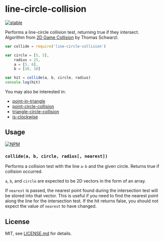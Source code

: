 # line-circle-collision

[![stable](http://badges.github.io/stability-badges/dist/stable.svg)](http://github.com/badges/stability-badges)

Performs a line-circle collision test, returning true if they intersect. Algorithm from [2D Game Collision](http://www.amazon.co.uk/2D-Game-Collision-Detection-introduction/dp/1479298123) by Thomas Schwarzl.

```js
var collide = require('line-circle-collision')

var circle = [5, 5],
	radius = 25,
	a = [5, 6],
	b = [10, 10]

var hit = collide(a, b, circle, radius)
console.log(hit)
```

You may also be interested in:

- [point-in-triangle](https://www.npmjs.org/package/point-in-triangle)
- [point-circle-collision](https://www.npmjs.org/package/point-circle-collision)
- [triangle-circle-collision](https://www.npmjs.org/package/triangle-circle-collision)
- [is-clockwise](https://www.npmjs.org/package/is-clockwise)

## Usage

[![NPM](https://nodei.co/npm/line-circle-collision.png)](https://nodei.co/npm/line-circle-collision/)

### `collide(a, b, circle, radius[, nearest])`

Performs a collision test with the line `a-b` and the given circle. Returns true if collision occurred.

`a`, `b`, and `circle` are expected to be 2D vectors in the form of an array.

If `nearest` is passed, the nearest point found during the intersection test will be stored into that vector. This is useful if you need to find the nearest point along the line for the intersection test. If the hit returns false, you should not expect the value of `nearest` to have changed.

## License

MIT, see [LICENSE.md](http://github.com/mattdesl/line-circle-collision/blob/master/LICENSE.md) for details.
